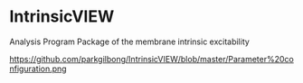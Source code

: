 # IntrinsicVIEW
Analysis Program Package of the membrane intrinsic excitability 

https://github.com/parkgilbong/IntrinsicVIEW/blob/master/Parameter%20configuration.png
